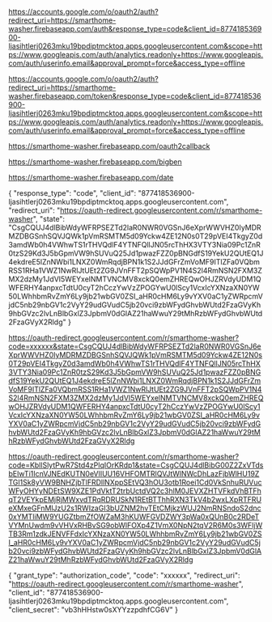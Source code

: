 https://accounts.google.com/o/oauth2/auth?redirect_uri=https://smarthome-washer.firebaseapp.com/auth&response_type=code&client_id=877418536900-ljasihtlerj0263mku19bpdiptmcktoq.apps.googleusercontent.com&scope=https://www.googleapis.com/auth/analytics.readonly+https://www.googleapis.com/auth/userinfo.email&approval_prompt=force&access_type=offline

https://accounts.google.com/o/oauth2/auth?redirect_uri=https://smarthome-washer.firebaseapp.com/token&response_type=code&client_id=877418536900-ljasihtlerj0263mku19bpdiptmcktoq.apps.googleusercontent.com&scope=https://www.googleapis.com/auth/analytics.readonly+https://www.googleapis.com/auth/userinfo.email&approval_prompt=force&access_type=offline

https://smarthome-washer.firebaseapp.com/oauth2callback

https://smarthome-washer.firebaseapp.com/bigben

https://smarthome-washer.firebaseapp.com/date

{
  "response_type": "code",
  "client_id": "877418536900-ljasihtlerj0263mku19bpdiptmcktoq.apps.googleusercontent.com",
  "redirect_uri": "https://oauth-redirect.googleusercontent.com/r/smarthome-washer",
  "state": "CsgCQUJ4dlBibWdyWFRPSEZTd2laR0NWR0VGSnJ6eXprWWVHZ0IyMDRMZDBGSnhSQVJQWk1pVmRSMTM5d09Yckw4ZE12N0s0T29pVEI4TkgyZ0d3amdWb0h4VWhwTS1rTHVQdlF4YTNFQllJN05rcThHX3VTY3Nia09Pc1ZnR0tzS29Kd3J5bGpmVW9hSUVuQ25Jd1pwazFZZ0pBNGdfS19YekU2QUtEQ1J4ekdreE5lZnNWbi1LNXZ0WmRqdjBPN1k1S2JJdGFrZmVoMF9ITlZFa0VQbmRSS1RHa1VWZ1NwRlJtUEt2ZG9JVnFFT2pSQWpPV1N4S2l4RmNSN2FXM3ZMX2dzMy1JdVI5WEYxelNMTVNCMV8xckQ0emZHREQwOHJZRVdyUDM1QWFERHY4anpxcTdtU0cyT2hCczYwVzZPOGYwU0lScy1VcxIcYXNzaXN0YW50LWhhbmRvZmY6Ly9jb21wbGV0ZSI_aHR0cHM6Ly9vYXV0aC1yZWRpcmVjdC5nb29nbGV1c2VyY29udGVudC5jb20vci9zbWFydGhvbWUtd2FzaGVyKh9hbGVzc2lvLnBlbGxlZ3JpbmV0dGlAZ21haWwuY29tMhRzbWFydGhvbWUtd2FzaGVyX2Rldg"
}

https://oauth-redirect.googleusercontent.com/r/smarthome-washer?code=xxxxxx&state=CsgCQUJ4dlBibWdyWFRPSEZTd2laR0NWR0VGSnJ6eXprWWVHZ0IyMDRMZDBGSnhSQVJQWk1pVmRSMTM5d09Yckw4ZE12N0s0T29pVEI4TkgyZ0d3amdWb0h4VWhwTS1rTHVQdlF4YTNFQllJN05rcThHX3VTY3Nia09Pc1ZnR0tzS29Kd3J5bGpmVW9hSUVuQ25Jd1pwazFZZ0pBNGdfS19YekU2QUtEQ1J4ekdreE5lZnNWbi1LNXZ0WmRqdjBPN1k1S2JJdGFrZmVoMF9ITlZFa0VQbmRSS1RHa1VWZ1NwRlJtUEt2ZG9JVnFFT2pSQWpPV1N4S2l4RmNSN2FXM3ZMX2dzMy1JdVI5WEYxelNMTVNCMV8xckQ0emZHREQwOHJZRVdyUDM1QWFERHY4anpxcTdtU0cyT2hCczYwVzZPOGYwU0lScy1VcxIcYXNzaXN0YW50LWhhbmRvZmY6Ly9jb21wbGV0ZSI_aHR0cHM6Ly9vYXV0aC1yZWRpcmVjdC5nb29nbGV1c2VyY29udGVudC5jb20vci9zbWFydGhvbWUtd2FzaGVyKh9hbGVzc2lvLnBlbGxlZ3JpbmV0dGlAZ21haWwuY29tMhRzbWFydGhvbWUtd2FzaGVyX2Rldg

https://oauth-redirect.googleusercontent.com/r/smarthome-washer?code=KbllSlytPwR7Std4zPlqIOrKRdp1&state=CsgCQUJ4dlBibG00Z2ZxVTdsbElwTi1IcnVJNEdKUTN0eVlIUU16VHFOMTRlQVJtWlNWcDhLazFjbWlHU19ZTGl1Sk8yVW9BNHZjbTlFRDllNXppSEtVQ3hOU3otb1Roei1Cd0VkSnhuRUVucWFyOHYyNDEtSW9XZE1PdVktT2trbUctdVQ2c3hlM0JEVXZHTVFkdVhBTFhqT2VEYkpEMjRjMWxvdTRqRDRUSkN1REtBTThhRXN3TkV4b2wxLXpRTFRUeXMxeGFnMlJzU2s1RWIzaGI3bUZNM2hvTEtCMjkzWUJ2NmRNSndoS2dnc0xYMTliMW9YUGZtbmZfOWZaM3hKUWFGVDZWY3pWa0xQUnB0c2RDeTVYMnUwdm9vVHVxRHBvSG9obWlFOXp4Z1VmX0NpN2tqV2R6M0s3WFljWTB3Rm1zdkJENVFFdxIcYXNzaXN0YW50LWhhbmRvZmY6Ly9jb21wbGV0ZSI_aHR0cHM6Ly9vYXV0aC1yZWRpcmVjdC5nb29nbGV1c2VyY29udGVudC5jb20vci9zbWFydGhvbWUtd2FzaGVyKh9hbGVzc2lvLnBlbGxlZ3JpbmV0dGlAZ21haWwuY29tMhRzbWFydGhvbWUtd2FzaGVyX2Rldg


{
  "grant_type": "authorization_code",
  "code": "xxxxxx",
  "redirect_uri": "https://oauth-redirect.googleusercontent.com/r/smarthome-washer",
  "client_id": "877418536900-ljasihtlerj0263mku19bpdiptmcktoq.apps.googleusercontent.com",
  "client_secret": "vb3hHHstw0sXYYzzpdhfCG6V"
}



